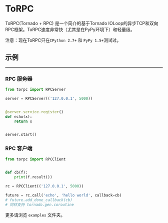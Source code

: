 # ToRPC
ToRPC(Tornado + RPC) 是一个简介的基于Tornado IOLoop的异步TCP和双向RPC框架。ToRPC速度非常快（尤其是在PyPy环境下）和轻量级。

注意：现在ToRPC只在`CPython 2.7+` 和 `PyPy 1.5+`测试过。
## 示例
--------

### RPC 服务器
```python
from torpc import RPCServer

server = RPCServer(('127.0.0.1', 5000))


@server.service.register()
def echo(x):
    return x


server.start()
```

### RPC 客户端
```python
from torpc import RPCClient


def cb(f):
    print(f.result())

rc = RPCClient(('127.0.0.1', 5000))

future = rc.call('echo', 'hello world', callback=cb)
# future.add_done_callback(cb)
# 同样支持 tornado.gen.coroutine
```

更多请浏览 `examples` 文件夹。
